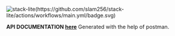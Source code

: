 ![stack-lite(https://github.com/slam256/stack-lite/actions/workflows/main.yml/badge.svg)](https://github.com/slam256/stack-lite/actions/workflows/main.yml)

**API DOCUMENTATION [here](https://documenter.getpostman.com/view/20531202/UzXVsZCj)**
Generated with the help of postman.


